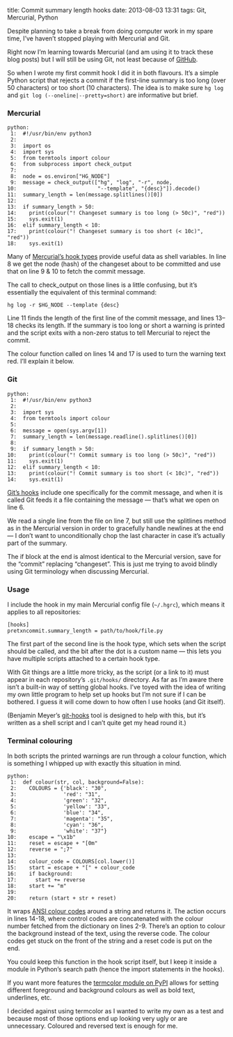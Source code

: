 title: Commit summary length hooks
date: 2013-08-03 13:31
tags: Git, Mercurial, Python

Despite planning to take a break from doing computer work in my spare time, I’ve haven’t stopped playing with Mercurial and Git.

Right now I’m learning towards Mercurial (and am using it to track these blog posts) but I will still be using Git, not least because of [GitHub][gh].

[gh]: https://github.com/robjwells

So when I wrote my first commit hook I did it in both flavours. It’s a simple Python script that rejects a commit if the first-line summary is too long (over 50 characters) or too short (10 characters). The idea is to make sure `hg log` and `git log (--oneline|--pretty=short)` are informative but brief.

### Mercurial

    python:
     1:  #!/usr/bin/env python3
     2:  
     3:  import os
     4:  import sys
     5:  from termtools import colour
     6:  from subprocess import check_output
     7:  
     8:  node = os.environ["HG_NODE"]
     9:  message = check_output(["hg", "log", "-r", node,
    10:                          "--template", "{desc}"]).decode()
    11:  summary_length = len(message.splitlines()[0])
    12:  
    13:  if summary_length > 50:
    14:    print(colour("! Changeset summary is too long (> 50c)", "red"))
    15:    sys.exit(1)
    16:  elif summary_length < 10:
    17:    print(colour("! Changeset summary is too short (< 10c)", "red"))
    18:    sys.exit(1)

Many of [Mercurial’s hook types][hghooks] provide useful data as shell variables. In line 8 we get the node (hash) of the changeset about to be committed and use that on line 9 & 10 to fetch the commit message.

[hghooks]: http://www.selenic.com/mercurial/hgrc.5.html#hooks

The call to check_output on those lines is a little confusing, but it’s essentially the equivalent of this terminal command:

    hg log -r $HG_NODE --template {desc}

Line 11 finds the length of the first line of the commit message, and lines 13–18 checks its length. If the summary is too long or short a warning is printed and the script exits with a non-zero status to tell Mercurial to reject the commit.

The colour function called on lines 14 and 17 is used to turn the warning text red. I’ll explain it below.

### Git

    python:
     1:  #!/usr/bin/env python3
     2:  
     3:  import sys
     4:  from termtools import colour
     5:  
     6:  message = open(sys.argv[1])
     7:  summary_length = len(message.readline().splitlines()[0])
     8:  
     9:  if summary_length > 50:
    10:    print(colour("! Commit summary is too long (> 50c)", "red"))
    11:    sys.exit(1)
    12:  elif summary_length < 10:
    13:    print(colour("! Commit summary is too short (< 10c)", "red"))
    14:    sys.exit(1)


[Git’s hooks][githooks] include one specifically for the commit message, and when it is called Git feeds it a file containing the message — that’s what we open on line 6.

[githooks]: http://git-scm.com/docs/githooks

We read a single line from the file on line 7, but still use the splitlines method as in the Mercurial version in order to gracefully handle newlines at the end — I don’t want to unconditionally chop the last character in case it’s actually part of the summary.

The if block at the end is almost identical to the Mercurial version, save for the “commit” replacing “changeset”. This is just me trying to avoid blindly using Git terminology when discussing Mercurial.

### Usage

I include the hook in my main Mercurial config file (`~/.hgrc`), which means it applies to all repositories:

    [hooks]
    pretxncommit.summary_length = path/to/hook/file.py

The first part of the second line is the hook type, which sets when the script should be called, and the bit after the dot is a custom name — this lets you have multiple scripts attached to a certain hook type.

With Git things are a little more tricky, as the script (or a link to it) must appear in each repository’s `.git/hooks/` directory. As far as I’m aware there isn’t a built-in way of setting global hooks. I’ve toyed with the idea of writing my own little program to help set up hooks but I’m not sure if I can be bothered. I guess it will come down to how often I use hooks (and Git itself).

(Benjamin Meyer’s [git-hooks][icefox-githooks] tool is designed to help with this, but it’s written as a shell script and I can’t quite get my head round it.)

[icefox-githooks]: https://github.com/icefox/git-hooks


### Terminal colouring

In both scripts the printed warnings are run through a colour function, which is something I whipped up with exactly this situation in mind.

    python:
     1:  def colour(str, col, background=False):
     2:    COLOURS = {'black': "30",
     3:               'red': "31",
     4:               'green': "32",
     5:               'yellow': "33",
     6:               'blue': "34",
     7:               'magenta': "35",
     8:               'cyan': "36",
     9:               'white': "37"}
    10:    escape = "\x1b"
    11:    reset = escape + "[0m"
    12:    reverse = ";7"
    13:  
    14:    colour_code = COLOURS[col.lower()]
    15:    start = escape + "[" + colour_code
    16:    if background:
    17:      start += reverse
    18:    start += "m"
    19:  
    20:    return (start + str + reset)

It wraps [ANSI colour codes][ansi] around a string and returns it. The action occurs in lines 14-18, where control codes are concatenated with the colour number fetched from the dictionary on lines 2-9. There’s an option to colour the background instead of the text, using the reverse code. The colour codes get stuck on the front of the string and a reset code is put on the end.

[ansi]: http://en.wikipedia.org/wiki/ANSI_escape_code#Colors

You could keep this function in the hook script itself, but I keep it inside a module in Python’s search path (hence the import statements in the hooks).

If you want more features the [termcolor module on PyPI][termcolor] allows for setting different foreground and background colours as well as bold text, underlines, etc.

[termcolor]: https://pypi.python.org/pypi/termcolor

I decided against using termcolor as I wanted to write my own as a test and because most of those options end up looking very ugly or are unnecessary. Coloured and reversed text is enough for me.
